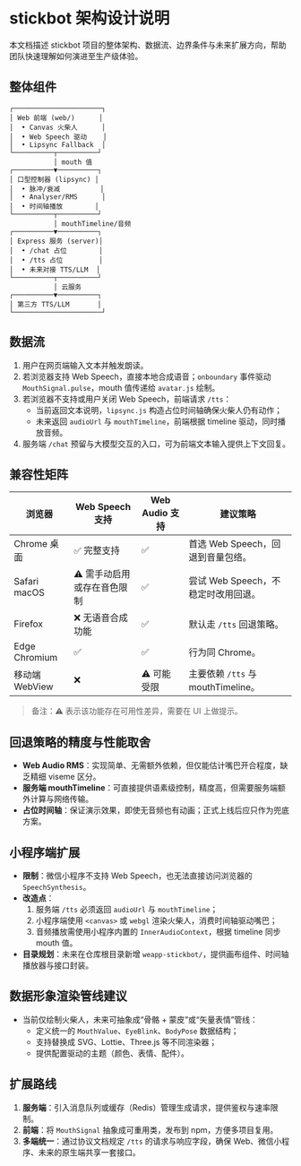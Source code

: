 # stickbot 架构设计说明

本文档描述 stickbot 项目的整体架构、数据流、边界条件与未来扩展方向，帮助团队快速理解如何演进至生产级体验。

## 整体组件

```
┌──────────────────────┐
│ Web 前端 (web/)      │
│  • Canvas 火柴人      │
│  • Web Speech 驱动    │
│  • Lipsync Fallback  │
└──────────┬──────────┘
           │ mouth 值
┌──────────▼──────────┐
│ 口型控制器 (lipsync) │
│  • 脉冲/衰减          │
│  • Analyser/RMS      │
│  • 时间轴播放        │
└──────────┬──────────┘
           │ mouthTimeline/音频
┌──────────▼──────────┐
│ Express 服务 (server)│
│  • /chat 占位        │
│  • /tts 占位         │
│  • 未来对接 TTS/LLM  │
└──────────┬──────────┘
           │ 云服务
┌──────────▼──────────┐
│ 第三方 TTS/LLM       │
└──────────────────────┘
```

## 数据流

1. 用户在网页端输入文本并触发朗读。
2. 若浏览器支持 Web Speech，直接本地合成语音；`onboundary` 事件驱动 `MouthSignal.pulse`，mouth 值传递给 `avatar.js` 绘制。
3. 若浏览器不支持或用户关闭 Web Speech，前端请求 `/tts`：
   - 当前返回文本说明，`lipsync.js` 构造占位时间轴确保火柴人仍有动作；
   - 未来返回 `audioUrl` 与 `mouthTimeline`，前端根据 timeline 驱动，同时播放音频。
4. 服务端 `/chat` 预留与大模型交互的入口，可为前端文本输入提供上下文回复。

## 兼容性矩阵

| 浏览器 | Web Speech 支持 | Web Audio 支持 | 建议策略 |
| --- | --- | --- | --- |
| Chrome 桌面 | ✅ 完整支持 | ✅ | 首选 Web Speech，回退到音量包络。 |
| Safari macOS | ⚠️ 需手动启用或存在音色限制 | ✅ | 尝试 Web Speech，不稳定时改用回退。 |
| Firefox | ❌ 无语音合成功能 | ✅ | 默认走 `/tts` 回退策略。 |
| Edge Chromium | ✅ | ✅ | 行为同 Chrome。 |
| 移动端 WebView | ❌ | ⚠️ 可能受限 | 主要依赖 `/tts` 与 mouthTimeline。 |

> 备注：⚠️ 表示该功能存在可用性差异，需要在 UI 上做提示。

## 回退策略的精度与性能取舍

- **Web Audio RMS**：实现简单、无需额外依赖，但仅能估计嘴巴开合程度，缺乏精细 viseme 区分。
- **服务端 mouthTimeline**：可直接提供语素级控制，精度高，但需要服务端额外计算与网络传输。
- **占位时间轴**：保证演示效果，即使无音频也有动画；正式上线后应只作为兜底方案。

## 小程序端扩展

- **限制**：微信小程序不支持 Web Speech，也无法直接访问浏览器的 `SpeechSynthesis`。
- **改造点**：
  1. 服务端 `/tts` 必须返回 `audioUrl` 与 `mouthTimeline`；
  2. 小程序端使用 `<canvas>` 或 `webgl` 渲染火柴人，消费时间轴驱动嘴巴；
  3. 音频播放需使用小程序内置的 `InnerAudioContext`，根据 timeline 同步 mouth 值。
- **目录规划**：未来在仓库根目录新增 `weapp-stickbot/`，提供画布组件、时间轴播放器与接口封装。

## 数据形象渲染管线建议

- 当前仅绘制火柴人，未来可抽象成“骨骼 + 蒙皮”或“矢量表情”管线：
  - 定义统一的 `MouthValue`、`EyeBlink`、`BodyPose` 数据结构；
  - 支持替换成 SVG、Lottie、Three.js 等不同渲染器；
  - 提供配置驱动的主题（颜色、表情、配件）。

## 扩展路线

1. **服务端**：引入消息队列或缓存（Redis）管理生成请求，提供鉴权与速率限制。
2. **前端**：将 `MouthSignal` 抽象成可重用类，发布到 npm，方便多项目复用。
3. **多端统一**：通过协议文档规定 `/tts` 的请求与响应字段，确保 Web、微信小程序、未来的原生端共享一套接口。
